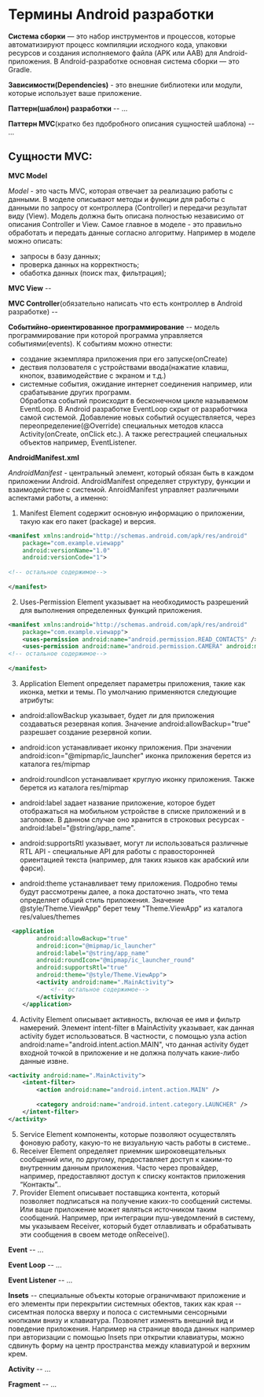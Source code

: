 # Термины Android разработки

**Система сборки** — это набор инструментов и процессов, которые автоматизируют процесс компиляции исходного кода,
упаковки ресурсов и создания исполняемого файла (APK или AAB) для Android-приложения. 
В Android-разработке основная система сборки — это Gradle.

**Зависимости(Dependencies)** - это внешние библиотеки или модули, которые использует  ваше приложение.

**Паттерн(шаблон) разработки** -- ...

**Паттерн MVC**(кратко без пдобробного описания сущностей шаблона) -- ...

## Сущности  MVC:

**MVC Model** 

*Model* - это часть MVC, которая отвечает за реализацию работы с данными.
В моделе описывают методы и функции для работы с данными по запросу от контроллера (Controller) и передачи результат виду (View).
Модель должна быть описана полностью независимо от описания Controller и View. 
Самое главное в моделе - это правильно обработать и передать данные согласно алгоритму.
Например в моделе можно описать:
 - запросы в базу данных;
 - проверка данных на корректность;
 - обаботка данных (поиск max, фильтрация);

**MVC View** --

**MVC Controller**(обязательно написать что есть контроллер в Android разработке) --

**Событийно-ориентированное программирование** -- модель программирование при которой программа управляется событиями(events).
К событиям можно отнести:
- создание экземпляра приложения при его запуске(onCreate)
- дествия ползователя с устройствами ввода(нажатие клавиш, кнопок, взавимодействие с экраном и т.д.)
- системные события, ожидание интернет соединения например, или срабатывание других программ.  
Обработка событий происходит в бесконечном цикле называемом EventLoop.
 В Android разработке EventLoop скрыт от разработчика самой системой.
Добавление новых событий осуществляется, через переопределение(@Override) специальных методов класса Activity(onCreate, onClick etc.).
А также регестрацией специальных объектов например, EventListener.

**AndroidManifest.xml** 

*AndroidManifest* - центральный элемент, который обязан быть в каждом приложении Android. AndroidManifest определяет структуру, функции и взаимодействие с системой.
AnroidManifest управляет различными аспектами работы, а именно:
1) Manifest Element содержит основную информацию о приложении, такую как его пакет (package) и версия. 
```Xml
<manifest xmlns:android="http://schemas.android.com/apk/res/android"
    package="com.example.viewapp"
    android:versionName="1.0"
    android:versionCode="1">
     
<!-- остальное содержимое-->
 
</manifest>
```
2) Uses-Permission Element указывает на необходимость разрешений для выполнения определенных функций приложения.
```Xml
<manifest xmlns:android="http://schemas.android.com/apk/res/android"
    package="com.example.viewapp">
    <uses-permission android:name="android.permission.READ_CONTACTS" />
    <uses-permission android:name="android.permission.CAMERA" android:maxSdkVersion="30" />
<!-- остальное содержимое-->
 
</manifest>
```
3) Application Element определяет параметры приложения, такие как иконка, метки и темы.
По умолчанию применяются следующие атрибуты:

- android:allowBackup указывает, будет ли для приложения создаваться резервная копия. Значение android:allowBackup="true" разрешает создание резервной копии.

- android:icon устанавливает иконку приложения. При значении android:icon="@mipmap/ic_launcher" иконка приложения берется из каталога res/mipmap

- android:roundIcon устанавливает круглую иконку приложения. Также берется из каталога res/mipmap

- android:label задает название приложение, которое будет отображаться на мобильном устройстве в списке приложений и в заголовке. В данном случае оно хранится в строковых ресурсах - android:label="@string/app_name".

- android:supportsRtl указывает, могут ли использоваться различные RTL API - специальные API для работы с правосторонней ориентацией текста (например, для таких языков как арабский или фарси).

- android:theme устанавливает тему приложения. Подробно темы будут рассмотрены далее, а пока достаточно знать, что тема определяет общий стиль приложения. Значение @style/Theme.ViewApp" берет тему "Theme.ViewApp" из каталога res/values/themes

```Xml
 <application
        android:allowBackup="true"
        android:icon="@mipmap/ic_launcher"
        android:label="@string/app_name"
        android:roundIcon="@mipmap/ic_launcher_round"
        android:supportsRtl="true"
        android:theme="@style/Theme.ViewApp">
        <activity android:name=".MainActivity">
            <!-- остальное содержимое-->
        </activity>
    </application>
```
4) Activity Element описывает активность, включая ее имя и фильтр намерений. Элемент intent-filter в MainActivity указывает, как данная activity будет использоваться. В частности, с помощью узла action android:name="android.intent.action.MAIN", что данная activity будет входной точкой в приложение и не должна получать какие-либо данные извне.
```Xml
<activity android:name=".MainActivity">
    <intent-filter>
        <action android:name="android.intent.action.MAIN" />
 
        <category android:name="android.intent.category.LAUNCHER" />
    </intent-filter>
</activity>
```
5) Service Element компоненты, которые позволяют осуществлять фоновую работу, какую-то не визуальную часть работы в системе..
6) Receiver Element определяет приемник широковещательных сообщений или, по другому, предоставляет доступ к каким-то внутренним данным приложения. Часто через провайдер, например, предоставляют доступ к списку контактов приложения “Контакты”..
7) Provider Element описывает поставщика контента, который позволяет подписаться на получение каких-то сообщений системы. Или ваше приложение может являться источником таким сообщений. Например, при интеграции пуш-уведомлений в систему, мы указываем Receiver, который будет отлавливать и обрабатывать эти сообщения в своем методе onReceive().


**Event** -- ...

**Event Loop** -- ...

**Event Listener** -- ...

**Insets** -- специальные объекты которые ограничмвают приложение и его элементы при перекрытии системных обектов, таких как края -- сисемтная полоска вверху и полоса с системными сенсорными кнопками внизу и клавиатура. Позвоялет изменять внешний вид и поведение приложения. Например на странице ввода данных например при авторизации с помощью Insets при открытии клавиатуры, можно сдвинуть форму на центр пространства между клавиатурой и верхним крем.

**Activity** -- ...

**Fragment** -- ... 
